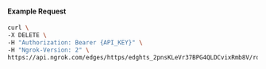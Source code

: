 <!-- Code generated for API Clients. DO NOT EDIT. -->

#### Example Request

```bash
curl \
-X DELETE \
-H "Authorization: Bearer {API_KEY}" \
-H "Ngrok-Version: 2" \
https://api.ngrok.com/edges/https/edghts_2pnsKLeVr37BPG4QLDCvixRmb8V/routes/edghtsrt_2pnsKL0QDmvfMZuL9Xf4xf0hVUF/request_headers
```
